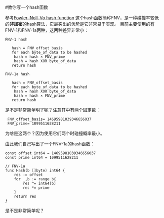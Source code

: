 #教你写一个hash函数

参考[Fowler–Noll–Vo hash function](https://en.wikipedia.org/wiki/Fowler%E2%80%93Noll%E2%80%93Vo_hash_function#FNV-1a_hash)
这个hash函数简称FNV，是一种碰撞率较低的**非加密**的hash算法，它最突出的优势是它非常易于实现。
目前主要使用的有FNV-1和FNV-1a两种，这两种差异非常小：

    FNV-1 hash
    
       hash = FNV_offset_basis
       for each byte_of_data to be hashed
       	hash = hash × FNV_prime
       	hash = hash XOR byte_of_data
       return hash

    FNV-1a hash
    
       hash = FNV_offset_basis
       for each byte_of_data to be hashed
       	hash = hash XOR byte_of_data
       	hash = hash × FNV_prime
       return hash
是不是非常简单明了呢？注意其中有两个固定数：
    
     FNV_offset_basis= 14695981039346656037 
     FNV_prime= 1099511628211
为啥是这两个？因为使用它们两个时碰撞概率最小。

由此我们自己写出了一个FNV-1a的hash函数：

    const offset int64 = 14695981039346656037
    const prime int64 = 1099511628211
    
    // FNV-1a 
    func Hash(b []byte) int64 {
    	res := offset
    	for _,b := range b{
    		res ^= int64(b)
    		res *= prime
    	}
    	return res
    }
是不是非常简单呢？